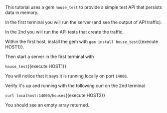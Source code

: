 This tutorial uses a gem `house_test` to provide a simple test API that persists data in memory. 

In the first terminal you will run the server (and see the output of API traffic).

In the 2nd you will run the API tests that create the traffic. 

Within the first host, install the gem with `gem install house_test`{{execute HOST1}}.

Then start a server in the first terminal with

`house_test`{{execute HOST1}}

You will notice that it says it is running locally on port `14000`.

Verify it's up and running with the following curl on the 2nd terminal

`curl localhost:14000/houses`{{execute HOST2}}

You should see an empty array returned. 